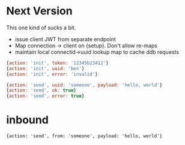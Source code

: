 # Next Version

This one kind of sucks a bit.

* issue client JWT from separate endpoint
* Map connection -> client on {setup}.  Don't allow re-maps
* maintain local connectid->uuid lookup map to cache ddb requests 



```js
{action: 'init', token: '12345b23412'}
{action: 'init', uuid: 'ben'}
{action: 'init', error: 'invalid'}

{action: 'send', uuid: 'someone', payload: 'hello, world'}
{action: 'send', ok: true}
{action: 'send', error: true}
```



# inbound

```
{action: 'send', from: 'someone', payload: 'hello, world'}
```
